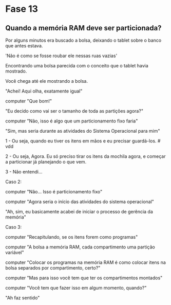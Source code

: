 # Fase 13

## Quando a memória RAM deve ser particionada?

Por alguns minutos era buscado a bolsa, deixando o tablet sobre o banco que antes estava.

'Não é como se fosse roubar ele nessas ruas vazias'

Encontrando uma bolsa parecida com o conceito que o tablet havia mostrado.

Você chega até ele mostrando a bolsa.

"Achei! Aqui olha, exatamente igual"

computer "Que bom!"

"Eu decido como vai ser o tamanho de toda as partições agora?"

computer "Não, isso é algo que um particionamento fixo faria"

"Sim, mas seria durante as atividades do Sistema Operacional para mim"

1 - Ou seja, quando eu tiver os itens em mãos e eu precisar guardá-los. # vdd

2 - Ou seja, Agora. Eu só preciso tirar os itens da mochila agora, e começar a particionar já planejando o que vem.

3 - Não entendi...

Caso 2:

computer "Não... Isso é particionamento fixo"

computer "Agora seria o início das atividades do sistema operacional"

"Ah, sim, eu basicamente acabei de iniciar o processo de gerência da memória"

Caso 3:

computer "Recapitulando, se os itens forem como programas"

computer "A bolsa a memória RAM, cada compartimento uma partição variável"

computer "Colocar os programas na memória RAM é como colocar itens na bolsa separados por compartimento, certo?"

computer "Mas para isso você tem que ter os compartimentos montados"

computer "Você tem que fazer isso em algum momento, quando?"

"Ah faz sentido"
